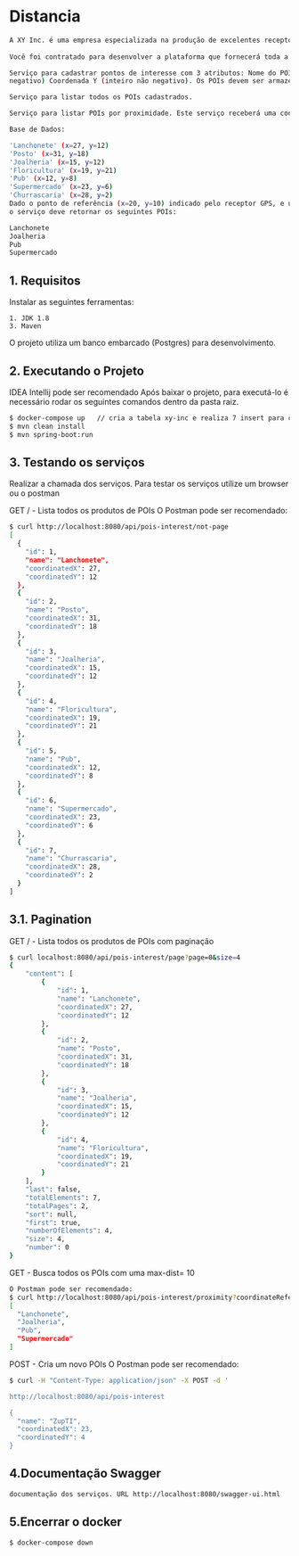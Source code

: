 # Distancia

```sh
A XY Inc. é uma empresa especializada na produção de excelentes receptores GPS (Global Positioning System). A diretoria está empenhada em lançar um dispositivo inovador que promete auxiliar pessoas na localização de ponto de interesse (POIs), e precisa muito de sua ajuda. 
 
Você foi contratado para desenvolver a plataforma que fornecerá toda a inteligência ao dispositivo. Esta plataforma deve ser baseada em serviços, de forma a flexibilizar a integração, sendo estes:  

Serviço para cadastrar pontos de interesse com 3 atributos: Nome do POI, Coordenada X (inteiro não 
negativo) Coordenada Y (inteiro não negativo). Os POIs devem ser armazenados em uma base de dados. 

Serviço para listar todos os POIs cadastrados.  

Serviço para listar POIs por proximidade. Este serviço receberá uma coordenada X e uma c oordenada Y, especificando um ponto de referência, em como uma distância máxima (d- max) em metros. O serviço deverá retornar todos os POIs da base de dados que estejam a uma distância menor ou igual a d-max a partir do ponto de referência. Exemplo:  

Base de Dados:  

'Lanchonete' (x=27, y=12)  
'Posto' (x=31, y=18)  
'Joalheria' (x=15, y=12)  
'Floricultura' (x=19, y=21)  
'Pub' (x=12, y=8)  
'Supermercado' (x=23, y=6)  
'Churrascaria' (x=28, y=2)  
Dado o ponto de referência (x=20, y=10) indicado pelo receptor GPS, e uma distância máxima de 10 metros, 
o serviço deve retornar os seguintes POIs:   

Lanchonete 
Joalheria 
Pub 
Supermercado
```
 
## 1. Requisitos 

Instalar as seguintes ferramentas:

    1. JDK 1.8
    3. Maven
    
O projeto utiliza um banco embarcado (Postgres) para desenvolvimento.
 
## 2. Executando o Projeto
 IDEA Intellij pode ser recomendado
Após baixar o projeto, para executá-lo é necessário rodar os seguintes comandos dentro da pasta raiz.

```sh
$ docker-compose up   // cria a tabela xy-inc e realiza 7 insert para começar a testar os serviços de forma automatizada.
$ mvn clean install   
$ mvn spring-boot:run 
```
## 3. Testando os serviços
Realizar a chamada dos serviços. 
Para testar os serviços utilize um browser ou o postman

GET / - Lista todos os produtos de POIs 
O Postman pode ser recomendado:
```sh
$ curl http://localhost:8080/api/pois-interest/not-page
[
  {
    "id": 1,
    "name": "Lanchonete",
    "coordinatedX": 27,
    "coordinatedY": 12
  },
  {
    "id": 2,
    "name": "Posto",
    "coordinatedX": 31,
    "coordinatedY": 18
  },
  {
    "id": 3,
    "name": "Joalheria",
    "coordinatedX": 15,
    "coordinatedY": 12
  },
  {
    "id": 4,
    "name": "Floricultura",
    "coordinatedX": 19,
    "coordinatedY": 21
  },
  {
    "id": 5,
    "name": "Pub",
    "coordinatedX": 12,
    "coordinatedY": 8
  },
  {
    "id": 6,
    "name": "Supermercado",
    "coordinatedX": 23,
    "coordinatedY": 6
  },
  {
    "id": 7,
    "name": "Churrascaria",
    "coordinatedX": 28,
    "coordinatedY": 2
  }
]
```
## 3.1. Pagination
GET / - Lista todos os produtos de POIs  com paginação 
```sh
$ curl localhost:8080/api/pois-interest/page?page=0&size=4
{
    "content": [
        {
            "id": 1,
            "name": "Lanchonete",
            "coordinatedX": 27,
            "coordinatedY": 12
        },
        {
            "id": 2,
            "name": "Posto",
            "coordinatedX": 31,
            "coordinatedY": 18
        },
        {
            "id": 3,
            "name": "Joalheria",
            "coordinatedX": 15,
            "coordinatedY": 12
        },
        {
            "id": 4,
            "name": "Floricultura",
            "coordinatedX": 19,
            "coordinatedY": 21
        }
    ],
    "last": false,
    "totalElements": 7,
    "totalPages": 2,
    "sort": null,
    "first": true,
    "numberOfElements": 4,
    "size": 4,
    "number": 0
}
```

GET - Busca todos os POIs com uma max-dist= 10
```sh
O Postman pode ser recomendado:
$ curl http://localhost:8080/api/pois-interest/proximity?coordinateReferenceX=20&coordinateReferenceY=10&distance=10
[
  "Lanchonete",
  "Joalheria",
  "Pub",
  "Supermercado"
]
```

POST - Cria um novo POIs 
O Postman pode ser recomendado:
```sh
$ curl -H "Content-Type: application/json" -X POST -d '

http://localhost:8080/api/pois-interest 

{  
  "name": "ZupTI",
  "coordinatedX": 23, 
  "coordinatedY": 4
}

```
## 4.Documentação Swagger

```sh
documentação dos serviços. URL http://localhost:8080/swagger-ui.html

```

## 5.Encerrar o docker
```sh
$ docker-compose down

```
